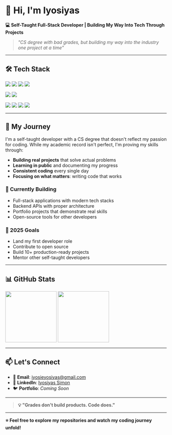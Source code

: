 # 👋 Hi, I'm Iyosiyas

**💻 Self-Taught Full-Stack Developer | Building My Way Into Tech Through Projects**  

> *"CS degree with bad grades, but building my way into the industry one project at a time"*

---

## 🛠️ Tech Stack

<p>
  <!-- Backend -->
  <img src="https://img.shields.io/badge/Python-3776AB?style=for-the-badge&logo=python&logoColor=white" />
  <img src="https://img.shields.io/badge/FastAPI-009688?style=for-the-badge&logo=fastapi&logoColor=white" />
  <img src="https://img.shields.io/badge/Node.js-339933?style=for-the-badge&logo=nodedotjs&logoColor=white" />
  <img src="https://img.shields.io/badge/Express.js-000000?style=for-the-badge&logo=express&logoColor=white" />
</p>
<p>
  <!-- Databases -->
  <img src="https://img.shields.io/badge/PostgreSQL-4169E1?style=for-the-badge&logo=postgresql&logoColor=white" />
  <img src="https://img.shields.io/badge/MongoDB-47A248?style=for-the-badge&logo=mongodb&logoColor=white" />
</p>
<p>
  <!-- Frontend -->
  <img src="https://img.shields.io/badge/React-61DAFB?style=for-the-badge&logo=react&logoColor=white" />
  <img src="https://img.shields.io/badge/JavaScript-F7DF1E?style=for-the-badge&logo=javascript&logoColor=black" />
  <img src="https://img.shields.io/badge/Tailwind_CSS-06B6D4?style=for-the-badge&logo=tailwindcss&logoColor=white" />
  <img src="https://img.shields.io/badge/Bootstrap-7952B3?style=for-the-badge&logo=bootstrap&logoColor=white" />
</p>

---

## 🚀 My Journey

I'm a self-taught developer with a CS degree that doesn't reflect my passion for coding. While my academic record isn't perfect, I'm proving my skills through:

- **Building real projects** that solve actual problems  
- **Learning in public** and documenting my progress  
- **Consistent coding** every single day  
- **Focusing on what matters**: writing code that works  

### 🌱 Currently Building
- Full-stack applications with modern tech stacks  
- Backend APIs with proper architecture  
- Portfolio projects that demonstrate real skills  
- Open-source tools for other developers  

### 🎯 2025 Goals
- Land my first developer role  
- Contribute to open source  
- Build 10+ production-ready projects  
- Mentor other self-taught developers  

---

## 📊 GitHub Stats

<p>
  <img src="https://github-readme-stats.vercel.app/api?username=iyosiprograming&show_icons=true&theme=radical" height="160"/>
  <img src="https://github-readme-stats.vercel.app/api/top-langs/?username=iyosiprograming&layout=compact&theme=radical" height="160"/>
</p>

---

## 📫 Let's Connect

- 📧 **Email**: [iyosieyosiyas@gmail.com](mailto:iyosieyosiyas@gmail.com)  
- 💼 **LinkedIn**: [Iyosiyas Simon](https://linkedin.com/in/iyosiyas-simon)  
- 🐦 **Portfolio**: *Coming Soon*  

---

> **💡 "Grades don't build products. Code does."**  

---

**⭐️ Feel free to explore my repositories and watch my coding journey unfold!**

